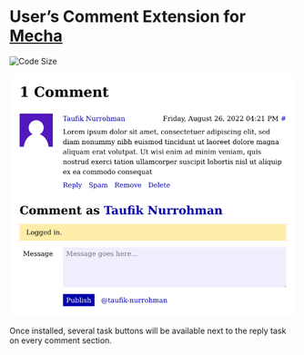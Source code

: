 User&rsquo;s Comment Extension for [Mecha](https://github.com/mecha-cms/mecha)
==============================================================================

![Code Size](https://img.shields.io/github/languages/code-size/mecha-cms/x.user.comment?color=%23444&style=for-the-badge)

![User&rsquo;s Comment](index.png?v=2022-10-07)

Once installed, several task buttons will be available next to the reply task on every comment section.